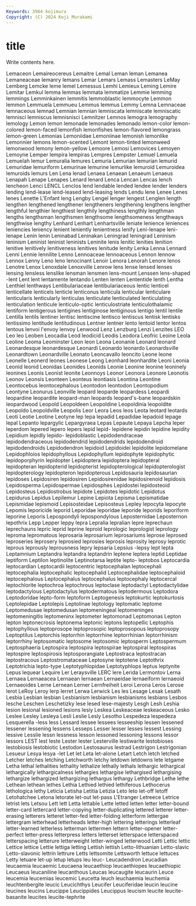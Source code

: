 ```yaml
---
Keywords: 3964 kojimura
Copyright: (C) 2024 Koji Murakami
---
```


# title

Write contents here.



Lemaceon
Lemaireocereus Lemaitre Lemal Leman leman Lemanea Lemaneaceae lemanry lemans Lemar
Lemars Lemass Lemasters LeMay Lemberg Lemcke leme lemel Lemessus Lemhi
Lemieux Leming Lemire Lemitar Lemkul lemma lemmas lemmata lemmatize Lemmie
lemming lemmings Lemminkainen lemmitis lemmoblastic lemmocyte Lemmon lemmon Lemmuela Lemmueu
Lemmus lemmus Lemmy Lemna Lemnaceae lemnaceous lemnad Lemnian lemnian lemniscata
lemniscate lemniscatic lemnisci lemniscus lemnisnisci Lemnitzer Lemnos lemogra lemography lemology
Lemon lemon lemonade lemonades lemonado lemon-color lemon-colored lemon-faced lemonfish lemonfishes
lemon-flavored lemongrass lemon-green Lemonias Lemoniidae Lemoniinae lemonish lemonlike Lemonnier lemons
lemon-scented Lemont lemon-tinted lemonweed lemonwood lemony lemon-yellow Lemoore Lemosi Lemovices
Lemoyen Lemoyne Lemper lempira lempiras Lempres Lempster Lemuel Lemuela Lemuelah
lemur Lemuralia lemures Lemuria Lemurian lemurian lemurid Lemuridae lemuriform Lemurinae
lemurine lemurlike lemuroid Lemuroidea lemuroids lemurs Len Lena lenad Lenaea
Lenaean Lenaeum Lenaeus Lenapah Lenape Lenapes Lenard lenard Lenca Lencan
Lencas lench lencheon Lenci LENCL Lenclos lend lendable lended lendee
lender lenders lending lend-lease lend-leased lend-leasing lends Lendu lene Lenee
Lenes lenes Lenette L'Enfant leng Lengby Lengel lenger lengest Lenglen
length lengthen lengthened lengthener lengtheners lengthening lengthens lengther lengthful lengthier
lengthiest lengthily lengthiness lengthly lengthman lengths lengthsman lengthsmen lengthsome lengthsomeness
lengthways lengthwise lengthy Lenhard Lenhart Lenhartsville leniate lenience leniences leniencies
leniency lenient leniently lenientness lenify Leni-lenape leni-lenape Lenin lenin Leninabad
Leninakan Leningrad leningrad Leninism leninism Leninist leninist leninists Leninite lenis
lenitic lenities lenition lenitive lenitively lenitiveness lenitives lenitude lenity Lenka
Lenna Lennard Lenni Lennie lennilite Lenno Lennoaceae lennoaceous Lennon lennow
Lennox Lenny Leno leno lenocinant Lenoir Lenora Lenorah Lenore lenos
Lenotre Lenox Lenoxdale Lenoxville Lenrow lens lense lensed lenses lensing
lensless lenslike lensman lensmen lens-mount Lenssen lens-shaped -lent Lent lent
lentamente lentando Lenten lenten Lententide lenth Lentha Lenthiel lenthways Lentibulariaceae
lentibulariaceous lentic lenticel lenticellate lenticels lenticle lenticonus lenticula lenticular lenticulare
lenticularis lenticularly lenticulas lenticulate lenticulated lenticulating lenticulation lenticule lenticulo-optic lenticulostriate
lenticulothalamic lentiform lentigerous lentigines lentiginose lentiginous lentigo lentil lentile Lentilla
lentils lentiner lentisc lentiscine lentisco lentiscus lentisk lentisks lentissimo lentitude
lentitudinous Lentner lentner lento lentoid lentor lentos lentous lenvoi l'envoy
lenvoy Lenwood Lenz Lenzburg Lenzi Lenzites LEO Leo leo Leoben
Leocadia Leod leodicid Leodis Leodora Leofric Leoine Leola Leoline Leoma
Leominster Leon leon Leona Leonanie Leonard leonard Leonardesque leonardesque Leonardi
Leonardo leonardo Leonardsville Leonardtown Leonardville Leonato Leoncavallo leoncito Leone leone
Leonelle Leonerd leones Leonese Leong Leonhard leonhardite Leoni Leonia Leonid
leonid Leonidas Leonides Leonids Leonie Leonine leonine leoninely leonines Leonis
Leonist leonite Leonnoys Leonor Leonora Leonore Leonotis Leonov Leonsis Leonteen
Leonteus leontiasis Leontina Leontine Leontocebus leontocephalous Leontodon leontodon Leontopodium Leontyne
Leonurus Leonville leopard leoparde leopardess Leopardi leopardine leopardite leopard-man leopards
leopard's-bane leopardskin leopardwood Leopold Leopoldeen Leopoldine Leopoldinia leopoldite Leopoldo Leopoldville
Leopolis Leor Leora Leos leos Leota leotard leotards Leoti Leotie
Leotine Leotyne lep lepa lepadid Lepadidae lepadoid lepage lepal Lepanto
lepargylic Lepargyraea Lepas Lepaute Lepaya Lepcha leper leperdom lepered lepero
lepers lepid lepid- lepidene lepidin lepidine lepidity Lepidium lepidly lepido-
lepidoblastic Lepidodendraceae lepidodendraceous lepidodendrid lepidodendrids lepidodendroid lepidodendroids Lepidodendron lepidoid Lepidoidei
lepidolite lepidomelane Lepidophloios lepidophyllous Lepidophyllum lepidophyte lepidophytic lepidoporphyrin lepidopter Lepidoptera
lepidoptera lepidopteral lepidopteran lepidopterid lepidopterist lepidopterological lepidopterologist lepidopterology lepidopteron lepidopterous
Lepidosauria lepidosaurian lepidoses Lepidosiren lepidosiren Lepidosirenidae lepidosirenoid lepidosis Lepidosperma Lepidospermae
Lepidosphes Lepidostei lepidosteoid Lepidosteus Lepidostrobus lepidote Lepidotes lepidotic Lepidotus Lepidurus
Lepidus Lepilemur Lepine Lepiota Lepisma Lepismatidae Lepismidae lepismoid Lepisosteidae Lepisosteus
Lepley lepocyta lepocyte Lepomis leporicide leporid Leporidae leporidae leporide leporids
leporiform leporine Leporis Lepospondyli lepospondylous Leposternidae Leposternon lepothrix Lepp Lepper
leppy lepra Lepralia lepralian lepre leprechaun leprechauns lepric leprid leprine
leproid leprologic leprologist leprology leproma lepromatous leprosaria leprosarium leprosariums leprose
leprosed leproseries leprosery leprosied leprosies leprosis leprosity leprosy leprotic leprous
leprously leprousness lepry lepsaria Lepsius -lepsy lept lepta Leptamnium Leptandra
leptandra leptandrin leptene leptera leptid Leptidae leptiform Leptilon leptinolite Leptinotarsa
leptite lepto- leptobos Leptocardia leptocardian Leptocardii leptocentric leptocephalan leptocephali leptocephalia
leptocephalic leptocephalid Leptocephalidae leptocephaloid leptocephalous Leptocephalus leptocephalus leptocephaly leptocercal leptochlorite
leptochroa leptochrous leptoclase leptodactyl Leptodactylidae leptodactylous Leptodactylus leptodermatous leptodermous Leptodora
Leptodoridae lepto-form leptoform Leptogenesis leptokurtic leptokurtosis Leptolepidae Leptolepis Leptolinae leptology
leptomatic leptome Leptomedusae leptomedusan leptomeningeal leptomeninges leptomeningitis leptomeninx leptometer leptomonad
Leptomonas Lepton lepton leptonecrosis leptonema leptonic leptons leptopellic Leptophis leptophyllous
leptoprosope leptoprosopic leptoprosopous leptoprosopy Leptoptilus Leptorchis leptorrhin leptorrhine leptorrhinian leptorrhinism
leptorrhiny leptosomatic leptosome leptosomic leptosperm Leptospermum Leptosphaeria Leptospira leptospira leptospirae
leptospiral leptospiras leptospire leptospirosis leptosporangiate Leptostraca leptostracan leptostracous Leptostromataceae Leptosyne
leptotene Leptothrix Leptotrichia lepto-type Leptotyphlopidae Leptotyphlops leptus leptynite Lepus lequear
Lequire Ler Leraysville LERC lere Lerida Lermontov Lerna Lernaea Lernaeacea
Lernaean lernaean Lernaeidae lernaeiform lernaeoid Lernaeoides Lerne Lernean Lerner Lernfreiheit
Leroi Lerona Leros Lerose lerot LeRoy Leroy lerp lerret Lerwa
Lerwick Les les Lesage Lesak Lesath Lesbia Lesbian lesbian Lesbianism
lesbianism lesbianisms lesbians Lesbos lesche Leschen Leschetizky lese lesed lese-majesty
Lesgh Lesh Leshia lesion lesional lesioned lesions lesiy Leskea Leskeaceae
leskeaceous Lesko Leslee Lesley Lesleya Lesli Leslie Lesly Lesotho Lespedeza
lespedeza Lesquerella -less less Lessard lessee lessees lesseeship lessen lessened
lessener lessening lessens Lesseps Lesser lesser lesses lessest Lessing lessive
Lesslie lessn lessness lesson lessoned lessoning lessons lessor lessors LEST
lest leste Lester lester Lesterville lestiwarite lestobioses lestobiosis lestobiotic Lestodon
Lestosaurus lestrad Lestrigon Lestrigonian Lesueur Lesya lesya -let Let let
Leta let-alone Letart Letch letch letched Letcher letches letching Letchworth
letchy letdown letdowns lete letgame Letha lethal lethalities lethality lethalize
lethally lethals lethargic lethargical lethargically lethargicalness lethargies lethargise lethargised lethargising
lethargize lethargized lethargizing lethargus lethargy Lethbridge Lethe lethe Lethean lethean
lethes Lethia Lethied lethied lethiferous Lethocerus lethologica lethy Leticia Letisha
Letitia Letizia Leto leto let-off letoff Letohatchee Letona letorate let-out
let-pass L'Etranger Letreece Letrice letrist lets Letsou Lett lett Letta
lettable Lette letted letten letter letter-bound letter-card lettercard letter-copying letter-duplicating
lettered letterer letter-erasing letterers letteret letter-fed letter-folding letterform lettergae lettergram
letterhead letterheads letter-high lettering letterings letterleaf letter-learned letterless letterman lettermen
lettern letter-opener letter-perfect letter-press letterpress letters letterset letterspace letterspaced letterspacing
letterure letterweight letter-winged letterwood Letti Lettic lettic Lettice lettice Lettie
lettiga letting Lettish lettish Letto-lithuanian Letto-slavic Letto-slavonic lettrin lettrure Letts
lettsomite Lettsworth lettuce lettuces Letty letuare let-up letup letups leu
leuc- Leucadendron Leucadian leucaemia leucaemic Leucaena leucaethiop leucaethiopes leucaethiopic Leucaeus
leucaniline leucanthous Leucas leucaugite leucaurin Leuce leucemia leucemias leucemic Leucetta
leuch leuchaemia leuchemia leuchtenbergite leucic Leucichthys Leucifer Leuciferidae leucin leucine
leucines leucins Leucippe Leucippides Leucippus leucism leucite leucite-basanite leucites leucite-tephrite
